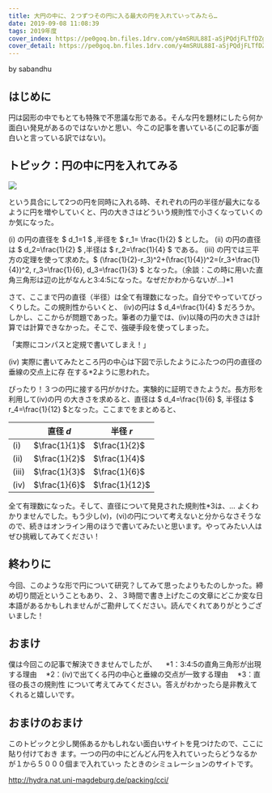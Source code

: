 ```yaml
---
title: 大円の中に、２つずつその円に入る最大の円を入れていってみたら…
date: 2019-09-08 11:08:39
tags: 2019年度
cover_index: https://pe0goq.bn.files.1drv.com/y4mSRUL88I-aSjPQdjFLTfDZgf67oqhEkANr0cfggxiXV0xs3UThp0rg7_OD_uXalTbSR9Q8GSzZfBizAxXsOLlqwJnqBekZw4YvUZ-XIvSBoT0kpxs0Xc5ygD0kdWVYJs36XZukx2iWrM4gjfX1EuOtfeaWnzda3ipW0pfdoIe9Q3eC9ZqiZa8lc0roTr6AVaLQfMi6S0beFQyxvatE4-ZUw?width=660&height=254&cropmode=none
cover_detail: https://pe0goq.bn.files.1drv.com/y4mSRUL88I-aSjPQdjFLTfDZgf67oqhEkANr0cfggxiXV0xs3UThp0rg7_OD_uXalTbSR9Q8GSzZfBizAxXsOLlqwJnqBekZw4YvUZ-XIvSBoT0kpxs0Xc5ygD0kdWVYJs36XZukx2iWrM4gjfX1EuOtfeaWnzda3ipW0pfdoIe9Q3eC9ZqiZa8lc0roTr6AVaLQfMi6S0beFQyxvatE4-ZUw?width=1300&height=500&cropmode=none
---
```


by sabandhu

## はじめに

円は図形の中でもとても特殊で不思議な形である。そんな円を題材にしたら何か面白い発見があるのではないかと思い、今この記事を書いている(この記事が面白いと言っている訳ではない)。

## トピック：円の中に円を入れてみる

![](https://9p0koq.bn.files.1drv.com/y4mUMiJPoR4wKdpT1YmvpptKgsUsghdPECev5HVXGoMj5gL1MUnyFJZlYkQz1Q3gqyscaCEI-Vt_QQ7BVnNV_Fho2PI6FUUDIc3vZYJqynzC_Gb4hsZxr-YrkG-VksMFtz048EXM2DycdoGVeJufiRegPEF-noFOL1WqeTklVB4-V_zA59hbsNYAsfzzzze8HB2C6jGPix-aHvmAZ0hzsnf1g?width=1024&height=267&cropmode=none)

という具合にして2つの円を同時に入れる時、それぞれの円の半径が最大になるように円を増やしていくと、円の大きさはどういう規則性で小さくなっていくのか気になった。

(i) の円の直径を $ d_1=1 $ ,半径を $ r_1= \frac{1}{2} $ とした。
(ii) の円の直径は $ d_2=\frac{1}{2} $ ,半径は $ r_2=\frac{1}{4} $ である。
(iii) の円では三平方の定理を使って求めた。$ (\frac{1}{2}-r_3)^2+(\frac{1}{4})^2=(r_3+\frac{1}{4})^2, r_3=\frac{1}{6}, d_3=\frac{1}{3} $ となった。（余談：この時に用いた直角三角形は辺の比がなんと3:4:5になった。なぜだかわからないが…)*1

さて、ここまで円の直径（半径）は全て有理数になった。自分でやっていてびっくりした。この規則性からいくと、 (iv)の円は $ d_4=\frac{1}{4} $ だろうか。しかし、ここからが問題であった。筆者の力量では、(iv)以降の円の大きさは計算では計算できなかった。そこで、強硬手段を使ってしまった。

「実際にコンパスと定規で書いてしまえ！」

(iv) 実際に書いてみたところ円の中心は下図で示したようにふたつの円の直径の垂線の交点上に存
在する*2ように思われた。

ぴったり！３つの円に接する円がかけた。実験的に証明できたようだ。長方形を利用して(iv)の円
の大きさを求めると、直径は $ d_4=\frac{1}{6} $, 半径は $ r_4=\frac{1}{12} $となった。ここまでをまとめると、

||直径 $d$|半径 $r$|
|-|--|--|
|(i)|$\frac{1}{1}$|$\frac{1}{2}$|
|(ii)|$\frac{1}{2}$|$\frac{1}{4}$|
|(iii)|$\frac{1}{3}$|$\frac{1}{6}$|
|(iv)|$\frac{1}{6}$|$\frac{1}{12}$|

全て有理数になった。そして、直径について発見された規則性*3は、... よくわかりませんでした。もう少し(v)，(vi)の円について考えないと分からなさそうなので、続きはオンライン用のほうで書いてみたいと思います。やってみたい人はぜひ挑戦してみてください！

## 終わりに

今回、このような形で円について研究？してみて思ったよりもたのしかった。締め切り間近ということもあり、２、３時間で書き上げたこの文章にどこか変な日本語があるかもしれませんがご勘弁してください。読んでくれてありがとうございました！

## おまけ

僕は今回この記事で解決できませんでしたが、
　*1：3:4:5の直角三角形が出現する理由
　*2：(iv)で出てくる円の中心と垂線の交点が一致する理由
　*3：直径の長さの規則性
について考えてみてください。答えがわかったら是非教えてくれると嬉しいです。

## おまけのおまけ

このトピックと少し関係あるかもしれない面白いサイトを見つけたので、ここに貼り付けておき
ます。一つの円の中にどんどん円を入れていったらどうなるかが１から５０００個まで入れていっ
たときのシミュレーションのサイトです。

http://hydra.nat.uni-magdeburg.de/packing/cci/
